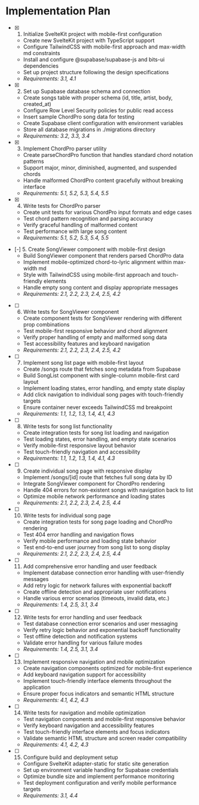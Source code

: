 # Implementation Plan

- [x] 1. Initialize SvelteKit project with mobile-first configuration
  - Create new SvelteKit project with TypeScript support
  - Configure TailwindCSS with mobile-first approach and max-width md constraints
  - Install and configure @supabase/supabase-js and bits-ui dependencies
  - Set up project structure following the design specifications
  - _Requirements: 3.1, 4.1_

- [x] 2. Set up Supabase database schema and connection
  - Create songs table with proper schema (id, title, artist, body, created_at)
  - Configure Row Level Security policies for public read access
  - Insert sample ChordPro song data for testing
  - Create Supabase client configuration with environment variables
  - Store all database migrations in ./migrations directory
  - _Requirements: 3.2, 3.3, 3.4_

- [x] 3. Implement ChordPro parser utility
  - Create parseChordPro function that handles standard chord notation patterns
  - Support major, minor, diminished, augmented, and suspended chords
  - Handle malformed ChordPro content gracefully without breaking interface
  - _Requirements: 5.1, 5.2, 5.3, 5.4, 5.5_

- [x] 4. Write tests for ChordPro parser
  - Create unit tests for various ChordPro input formats and edge cases
  - Test chord pattern recognition and parsing accuracy
  - Verify graceful handling of malformed content
  - Test performance with large song content
  - _Requirements: 5.1, 5.2, 5.3, 5.4, 5.5_

- [-] 5. Create SongViewer component with mobile-first design
  - Build SongViewer component that renders parsed ChordPro data
  - Implement mobile-optimized chord-to-lyric alignment within max-width md
  - Style with TailwindCSS using mobile-first approach and touch-friendly elements
  - Handle empty song content and display appropriate messages
  - _Requirements: 2.1, 2.2, 2.3, 2.4, 2.5, 4.2_

- [ ] 6. Write tests for SongViewer component
  - Create component tests for SongViewer rendering with different prop combinations
  - Test mobile-first responsive behavior and chord alignment
  - Verify proper handling of empty and malformed song data
  - Test accessibility features and keyboard navigation
  - _Requirements: 2.1, 2.2, 2.3, 2.4, 2.5, 4.2_

- [ ] 7. Implement song list page with mobile-first layout
  - Create /songs route that fetches song metadata from Supabase
  - Build SongList component with single-column mobile-first card layout
  - Implement loading states, error handling, and empty state display
  - Add click navigation to individual song pages with touch-friendly targets
  - Ensure container never exceeds TailwindCSS md breakpoint
  - _Requirements: 1.1, 1.2, 1.3, 1.4, 4.1, 4.3_

- [ ] 8. Write tests for song list functionality
  - Create integration tests for song list loading and navigation
  - Test loading states, error handling, and empty state scenarios
  - Verify mobile-first responsive layout behavior
  - Test touch-friendly navigation and accessibility
  - _Requirements: 1.1, 1.2, 1.3, 1.4, 4.1, 4.3_

- [ ] 9. Create individual song page with responsive display
  - Implement /songs/[id] route that fetches full song data by ID
  - Integrate SongViewer component for ChordPro rendering
  - Handle 404 errors for non-existent songs with navigation back to list
  - Optimize mobile network performance and loading states
  - _Requirements: 2.1, 2.2, 2.3, 2.4, 2.5, 4.4_

- [ ] 10. Write tests for individual song page
  - Create integration tests for song page loading and ChordPro rendering
  - Test 404 error handling and navigation flows
  - Verify mobile performance and loading state behavior
  - Test end-to-end user journey from song list to song display
  - _Requirements: 2.1, 2.2, 2.3, 2.4, 2.5, 4.4_

- [ ] 11. Add comprehensive error handling and user feedback
  - Implement database connection error handling with user-friendly messages
  - Add retry logic for network failures with exponential backoff
  - Create offline detection and appropriate user notifications
  - Handle various error scenarios (timeouts, invalid data, etc.)
  - _Requirements: 1.4, 2.5, 3.1, 3.4_

- [ ] 12. Write tests for error handling and user feedback
  - Test database connection error scenarios and user messaging
  - Verify retry logic behavior and exponential backoff functionality
  - Test offline detection and notification systems
  - Validate error handling for various failure modes
  - _Requirements: 1.4, 2.5, 3.1, 3.4_

- [ ] 13. Implement responsive navigation and mobile optimization
  - Create navigation components optimized for mobile-first experience
  - Add keyboard navigation support for accessibility
  - Implement touch-friendly interface elements throughout the application
  - Ensure proper focus indicators and semantic HTML structure
  - _Requirements: 4.1, 4.2, 4.3_

- [ ] 14. Write tests for navigation and mobile optimization
  - Test navigation components and mobile-first responsive behavior
  - Verify keyboard navigation and accessibility features
  - Test touch-friendly interface elements and focus indicators
  - Validate semantic HTML structure and screen reader compatibility
  - _Requirements: 4.1, 4.2, 4.3_

- [ ] 15. Configure build and deployment setup
  - Configure SvelteKit adapter-static for static site generation
  - Set up environment variable handling for Supabase credentials
  - Optimize bundle size and implement performance monitoring
  - Test deployment configuration and verify mobile performance targets
  - _Requirements: 3.1, 4.4_

